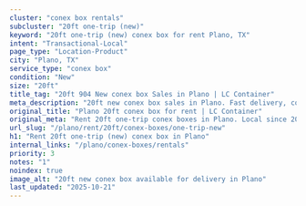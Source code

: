 ```yaml
---
cluster: "conex box rentals"
subcluster: "20ft one-trip (new)"
keyword: "20ft one-trip (new) conex box for rent Plano, TX"
intent: "Transactional-Local"
page_type: "Location-Product"
city: "Plano, TX"
service_type: "conex box"
condition: "New"
size: "20ft"
title_tag: "20ft 904 New conex box Sales in Plano | LC Container"
meta_description: "20ft new conex box sales in Plano. Fast delivery, competitive pricing. Serving conex boxes area. Quote ID: V3N. Call (214) 524-4168 for your free quote today."
original_title: "Plano 20ft conex box for rent | LC Container"
original_meta: "Rent 20ft one-trip conex boxes in Plano. Local since 2003. Flexible rental terms. Same-week delivery available. Get your free quote — call (214) 524-4168 today."
url_slug: "/plano/rent/20ft/conex-boxes/one-trip-new"
h1: "Rent 20ft one-trip (new) conex box in Plano"
internal_links: "/plano/conex-boxes/rentals"
priority: 3
notes: "1"
noindex: true
image_alt: "20ft new conex box available for delivery in Plano"
last_updated: "2025-10-21"
---
```


<!-- TODO: Add unique city/inventory copy, images, and internal links here. -->
